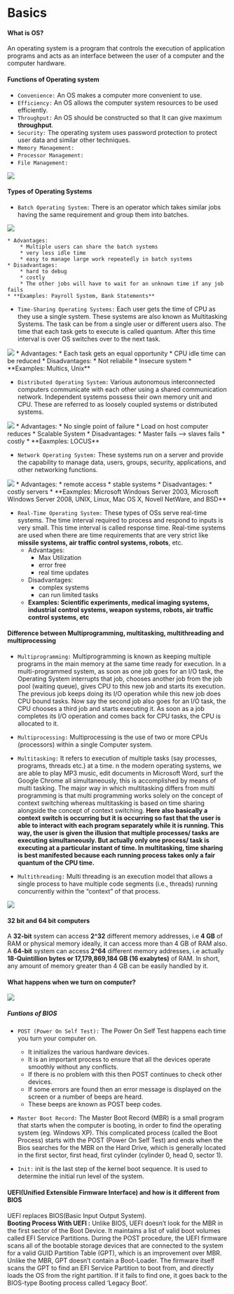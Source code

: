 # Basics

#### What is OS?
An operating system is a program that controls the execution of application programs and acts as an interface between the user of a computer and the computer hardware.

#### Functions of Operating system
* `Convenience:` An OS makes a computer more convenient to use.
* `Efficiency:` An OS allows the computer system resources to be used efficiently.
* `Throughput:` An OS should be constructed so that It can give maximum **throughput**.
* `Security:` The operating system uses password protection to protect user data and similar other techniques.
* `Memory Management:`
* `Processor Management:`
* `File Management:`

<img src="https://media.geeksforgeeks.org/wp-content/uploads/os.png">

#### Types of Operating Systems
* `Batch Operating System:` There is an operator which takes similar jobs having the same requirement and group them into batches.  
<img src="https://media.geeksforgeeks.org/wp-content/uploads/BatchOS.jpeg">

    * Advantages:
        * Multiple users can share the batch systems
        * very less idle time
        * easy to manage large work repeatedly in batch systems
    * Disadvantages:
        * hard to debug
        * costly
        * The other jobs will have to wait for an unknown time if any job fails
    * **Examples: Payroll System, Bank Statements**

* `Time-Sharing Operating Systems:` Each user gets the time of CPU as they use a single system. These systems are also known as Multitasking Systems. The task can be from a single user or different users also. The time that each task gets to execute is called quantum. After this time interval is over OS switches over to the next task.  
<img src="https://media.geeksforgeeks.org/wp-content/uploads/Time-Share.jpeg">
    * Advantages:
        * Each task gets an equal opportunity
        * CPU idle time can be reduced
    * Disadvantages:
        * Not reliabile
        * Insecure system
    * **Examples: Multics, Unix**

* `Distributed Operating System:` Various autonomous interconnected computers communicate with each other using a shared communication network. Independent systems possess their own memory unit and CPU. These are referred to as loosely coupled systems or distributed systems.  
<img src="https://media.geeksforgeeks.org/wp-content/uploads/Distributed.jpeg">
    * Advantages: 
        * No single point of failure
        * Load on host computer reduces
        * Scalable System
    * Disadvantages:
        * Master fails --> slaves fails
        * costly
    * **Eaxmples: LOCUS**

* `Network Operating System:` These systems run on a server and provide the capability to manage data, users, groups, security, applications, and other networking functions.  
<img src="https://media.geeksforgeeks.org/wp-content/uploads/Network-OS.jpeg">
    * Advantages:
        * remote access
        * stable systems
    * Disadvantages:
        * costly servers
    * **Eaxmples: Microsoft Windows Server 2003, Microsoft Windows Server 2008, UNIX, Linux, Mac OS X, Novell NetWare, and BSD**

* `Real-Time Operating System:` These types of OSs serve real-time systems. The time interval required to process and respond to inputs is very small. This time interval is called response time. Real-time systems are used when there are time requirements that are very strict like **missile systems, air traffic control systems, robots**, etc.  
    * Advantages:
        * Max Utilization
        * error free
        * real time updates
    * Disadvantages:
        * complex systems
        * can run limited tasks
    * **Examples: Scientific experiments, medical imaging systems, industrial control systems, weapon systems, robots, air traffic control systems, etc**

#### Difference between Multiprogramming, multitasking, multithreading and multiprocessing

* `Multiprogramming:` Multiprogramming is known as keeping multiple programs in the main memory at the same time ready for execution.
In a multi-programmed system, as soon as one job goes for an I/O task, the Operating System interrupts that job, chooses another job from the job pool (waiting queue), gives CPU to this new job and starts its execution. The previous job keeps doing its I/O operation while this new job does CPU bound tasks. Now say the second job also goes for an I/O task, the CPU chooses a third job and starts executing it. As soon as a job completes its I/O operation and comes back for CPU tasks, the CPU is allocated to it.

* `Multiprocessing:` Multiprocessing is the use of two or more CPUs (processors) within a single Computer system. 

* `Multitasking:` It refers to execution of multiple tasks (say processes, programs, threads etc.) at a time. n the modern operating systems, we are able to play MP3 music, edit documents in Microsoft Word, surf the Google Chrome all simultaneously, this is accomplished by means of multi tasking. The major way in which multitasking differs from multi programming is that multi programming works solely on the concept of context switching whereas multitasking is based on time sharing alongside the concept of context switching. **Here also basically a context switch is occurring but it is occurring so fast that the user is able to interact with each program separately while it is running. This way, the user is given the illusion that multiple processes/ tasks are executing simultaneously. But actually only one process/ task is executing at a particular instant of time. In multitasking, time sharing is best manifested because each running process takes only a fair quantum of the CPU time.**  
* `Multithreading:` Multi threading is an execution model that allows a single process to have multiple code segments (i.e., threads) running concurrently within the “context” of that process.


<img src="https://media.geeksforgeeks.org/wp-content/uploads/ram.png">

#### 32 bit and 64 bit computers
A **32-bit** system can access **2^32** different memory addresses, i.e **4 GB** of RAM or physical memory ideally, it can access more than 4 GB of RAM also. 
A **64-bit** system can access **2^64** different memory addresses, i.e actually **18-Quintillion bytes or 17,179,869,184 GB (16 exabytes)** of RAM. In short, any amount of memory greater than 4 GB can be easily handled by it.

#### What happens when we turn on computer?  
<img src="https://media.geeksforgeeks.org/wp-content/cdn-uploads/20201016104502/12331.png">

##### Funtions of BIOS

* `POST (Power On Self Test):` The Power On Self Test happens each time you turn your computer on.  
    * It initializes the various hardware devices. 
    * It is an important process to ensure that all the devices operate smoothly without any conflicts.
    * If there is no problem with this then POST continues to check other devices.
    * If some errors are found then an error message is displayed on the screen or a number of beeps are heard. 
    * These beeps are known as POST beep codes.

* `Master Boot Record:` The Master Boot Record (MBR) is a small program that starts when the computer is booting, in order to find the operating system (eg. Windows XP). This complicated process (called the Boot Process) starts with the POST (Power On Self Test) and ends when the Bios searches for the MBR on the Hard Drive, which is generally located in the first sector, first head, first cylinder (cylinder 0, head 0, sector 1). 

* `Init:` init is the last step of the kernel boot sequence. It is used to determine the initial run level of the system.

#### UEFI(Unified Extensible Firmware Interface) and how is it different from BIOS
UEFI replaces BIOS(Basic Input Output System).  
**Booting Process With UEFI :** Unlike BIOS, UEFI doesn’t look for the MBR in the first sector of the Boot Device. It maintains a list of valid boot volumes called EFI Service Partitions. During the POST procedure, the UEFI firmware scans all of the bootable storage devices that are connected to the system for a valid GUID Partition Table (GPT), which is an improvement over MBR. Unlike the MBR, GPT doesn’t contain a Boot-Loader. The firmware itself scans the GPT to find an EFI Service Partition to boot from, and directly loads the OS from the right partition. If it fails to find one, it goes back to the BIOS-type Booting process called ‘Legacy Boot’. 

